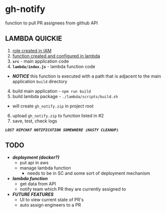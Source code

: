 # gh-notify
function to pull PR assignees from github API

## **LAMBDA QUICKIE**
1. [role created in IAM](https://console.aws.amazon.com/iam/home?region=us-east-1#roles/cbax_lambda_basic_execution)
2. [function created and configured in lambda](https://console.aws.amazon.com/lambda/home?region=us-east-1#/functions/cbaxGHNotifier?tab=code)
3. **`src`** - main application code
4. **`lambda/index.js`** - lambda function code
  * **_NOTICE_** this function is executed with a path that is adjacent to the main application `build` directory
4. build main application - `npm run build`
5. build lambda package - `./lambda/scripts/build.sh`
  * will create `gh_notify.zip` in project root
6. upload `gh_notify.zip` to function listed in #2
7. save, test, check logs

**_`LOST HIPCHAT NOTIFICATION SOMEWHERE (HASTY CLEANUP)`_**

## TODO

* ___deployment (docker?)___
  * put api in aws
  * manage lambda function
    * needs to be in SC and some sort of deployment mechanism
* ___lambda function___
  * get data from API
  * notify team which PR they are currently assigned to
* ___FUTURE FEATURES___
  * UI to view current state of PR's
  * auto assign engineers to a PR
